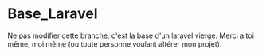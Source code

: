 # Base_Laravel

Ne pas modifier cette branche, c'est la base d'un laravel vierge.
Merci a toi même, moi même (ou toute personne voulant altérer mon projet).
